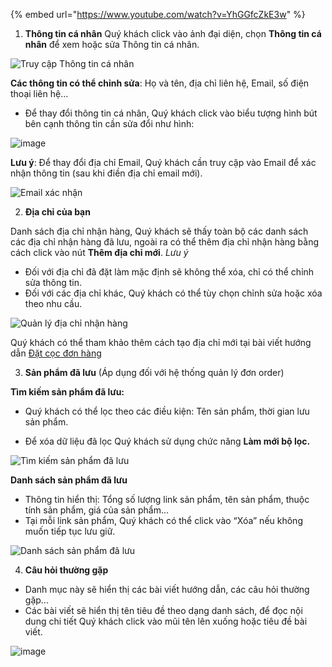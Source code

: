
{% embed url="https://www.youtube.com/watch?v=YhGGfcZkE3w" %}

1. **Thông tin cá nhân**
Quý khách click vào ảnh đại diện, chọn **Thông tin cá nhân** để xem hoặc sửa Thông tin cá nhân. 

![Truy cập Thông tin cá nhân](https://user-images.githubusercontent.com/73226975/103864938-03270d80-50f6-11eb-9b6f-b13503744302.png)

**Các thông tin có thể chỉnh sửa**: Họ và tên, địa chỉ liên hệ, Email, số điện thoại liên hệ...

- Để thay đổi thông tin cá nhân, Quý khách click vào biểu tượng hình bút bên cạnh thông tin cần sửa đổi như hình:

![image](https://user-images.githubusercontent.com/85599407/127995970-9fcb00fb-d7f4-4a71-84a8-d8f7689b7289.png)

**Lưu ý**: Để thay đổi địa chỉ Email, Quý khách cần truy cập vào Email để xác nhận thông tin (sau khi điền địa chỉ email mới).

![Email xác nhận](https://user-images.githubusercontent.com/73226975/104561388-e94b7480-5679-11eb-9daf-c489d87f4367.png)

2. **Địa chỉ của bạn**

Danh sách địa chỉ nhận hàng, Quý khách sẽ thấy toàn bộ các danh sách các địa chỉ nhận hàng đã lưu, ngoài ra có thể thêm địa chỉ nhận hàng bằng cách click vào nút **Thêm địa chỉ mới**.
*Lưu ý*
- Đối với địa chỉ đã đặt làm mặc định sẽ không thể xóa, chỉ có thể chỉnh sửa thông tin. 
- Đối với các địa chỉ khác, Quý khách có thể tùy chọn chỉnh sửa hoặc xóa theo nhu cầu.

![Quản lý địa chỉ nhận hàng](https://user-images.githubusercontent.com/73226975/104695584-94723180-573f-11eb-9431-ba51a9422123.png)

Quý khách có thể tham khảo thêm cách tạo địa chỉ mới tại bài viết hướng dẫn [Đặt cọc đơn hàng](https://hd.gobiz.vn/m2/customers-order/datcoc)

3. **Sản phẩm đã lưu** (Áp dụng đối với hệ thống quản lý đơn order)

**Tìm kiếm sản phẩm đã lưu:**
- Quý khách có thể lọc theo các điều kiện: Tên sản phẩm, thời gian lưu sản phẩm.

- Để xóa dữ liệu đã lọc Quý khách sử dụng chức năng **Làm mới bộ lọc.**

![Tìm kiếm sản phẩm đã lưu](https://user-images.githubusercontent.com/73226975/104710569-d062c200-5752-11eb-8a7c-942729a80e7b.png)

**Danh sách sản phẩm đã lưu**
- Thông tin hiển thị: Tổng số lượng link sản phẩm, tên sản phẩm, thuộc tính sản phẩm, giá của sản phẩm...
- Tại mỗi link sản phẩm, Quý khách có thể click vào “Xóa” nếu không muốn tiếp tục lưu giữ.

![Danh sách sản phẩm đã lưu](https://user-images.githubusercontent.com/73226975/104710873-2df70e80-5753-11eb-94d7-c83ca06ab265.png)

4. **Câu hỏi thường gặp**

- Danh mục này sẽ hiển thị các bài viết hướng dẫn, các câu hỏi thường gặp...
- Các bài viết sẽ hiển thị tên tiêu đề theo dạng danh sách, để đọc nội dung chi tiết Quý khách click vào mũi tên lên xuống hoặc tiêu đề bài viết.

![image](https://user-images.githubusercontent.com/85599407/127990839-301e7404-9288-43a2-ace8-2a43927b1297.png)


